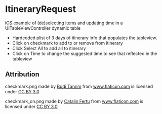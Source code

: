 ItineraryRequest
================
iOS example of (de)selecting items and updating time in a UITableViewController dynamic table

- Hardcoded plist of 3 days of itinerary info that populates the tableview.
- Click on checkmark to add to or remove from itinerary
- Click Select All to add all to itinerary
- Click on Time to change the suggested time to see that reflected in the tableview


Attribution
--------------
checkmark.png made by <a href="http://buditanrim.co" title="Budi Tanrim">Budi Tanrim</a> from <a href="http://www.flaticon.com" title="Flaticon">www.flaticon.com</a> is licensed under <a href="http://creativecommons.org/licenses/by/3.0/" title="Creative Commons BY 3.0">CC BY 3.0</a></div>

checkmark_on.png made by <a href="http://catalinfertu.com" title="Catalin Fertu">Catalin Fertu</a> from <a href="http://www.flaticon.com" title="Flaticon">www.flaticon.com</a> is licensed under <a href="http://creativecommons.org/licenses/by/3.0/" title="Creative Commons BY 3.0">CC BY 3.0</a></div>
